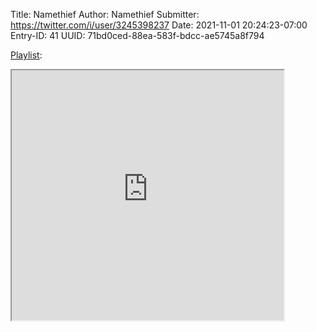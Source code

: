 Title: Namethief
Author: Namethief
Submitter: https://twitter.com/i/user/3245398237
Date: 2021-11-01 20:24:23-07:00
Entry-ID: 41
UUID: 71bd0ced-88ea-583f-bdcc-ae5745a8f794


[Playlist](https://soundcloud.com/namethief/novembeat2021-01-its-something):

<iframe src="https://w.soundcloud.com/player/?url=https%3A%2F%2Fapi.soundcloud.com%2Ftracks%2F1152237217&auto_play=false&show_artwork=true&visual=true&origin=twitter" width="435" height="400" allow="accelerometer; autoplay; picture-in-picture" seamless><a href="https://soundcloud.com/namethief/novembeat2021-01-its-something">Novembeat2021 - 01 - Its - Something</a></iframe>

